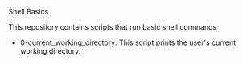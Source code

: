 Shell Basics

This repository contains scripts that run basic shell commands

* 0-current_working_directory: This script prints the user's current working directory.
